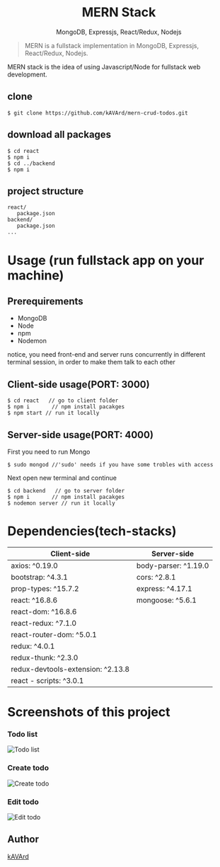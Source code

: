 <h1 align="center">
MERN Stack
</h1>
<p align="center">
MongoDB, Expressjs, React/Redux, Nodejs
</p>

> MERN is a fullstack implementation in MongoDB, Expressjs, React/Redux, Nodejs.

MERN stack is the idea of using Javascript/Node for fullstack web development.

## clone
```terminal
$ git clone https://github.com/kAVArd/mern-crud-todos.git
```
## download all packages
```terminal
$ cd react
$ npm i
$ cd ../backend
$ npm i
```

## project structure
```terminal
react/
   package.json
backend/
   package.json
...
```

# Usage (run fullstack app on your machine)

## Prerequirements
- MongoDB
- Node
- npm
- Nodemon

notice, you need front-end and server runs concurrently in different terminal session, in order to make them talk to each other

## Client-side usage(PORT: 3000)
```terminal
$ cd react   // go to client folder
$ npm i       // npm install pacakges
$ npm start // run it locally
```

## Server-side usage(PORT: 4000)
First you need to run Mongo
```terminal
$ sudo mongod //'sudo' needs if you have some trobles with access
```
Next open new terminal and continue
```terminal
$ cd backend   // go to server folder
$ npm i       // npm install pacakges
$ nodemon server // run it locally
```

# Dependencies(tech-stacks)
Client-side | Server-side
--- | ---
axios: ^0.19.0 | body-parser: ^1.19.0
bootstrap: ^4.3.1| cors: ^2.8.1
prop-types: ^15.7.2 | express: ^4.17.1
react: ^16.8.6 | mongoose: ^5.6.1
react-dom: ^16.8.6 | 
react-redux: ^7.1.0 |
react-router-dom: ^5.0.1 | 
redux: ^4.0.1 |
redux-thunk: ^2.3.0 |
redux-devtools-extension: ^2.13.8 |
react - scripts: ^3.0.1 |

# Screenshots of this project

### Todo list

![Todo list](https://i.imgur.com/zZi416J.png)

### Create todo

![Create todo](https://i.imgur.com/6XINhgf.png)

### Edit todo

![Edit todo](https://i.imgur.com/VFVCQyL.png)

## Author
[kAVArd](https://github.com/kAVArd/)
